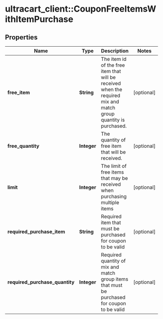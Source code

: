 # ultracart_client::CouponFreeItemsWithItemPurchase

## Properties
Name | Type | Description | Notes
------------ | ------------- | ------------- | -------------
**free_item** | **String** | The item id of the free item that will be received when the required mix and match group quantity is purchased. | [optional] 
**free_quantity** | **Integer** | The quantity of free item that will be received. | [optional] 
**limit** | **Integer** | The limit of free items that may be received when purchasing multiple items | [optional] 
**required_purchase_item** | **String** | Required item that must be purchased for coupon to be valid | [optional] 
**required_purchase_quantity** | **Integer** | Required quantity of mix and match group items that must be purchased for coupon to be valid | [optional] 


